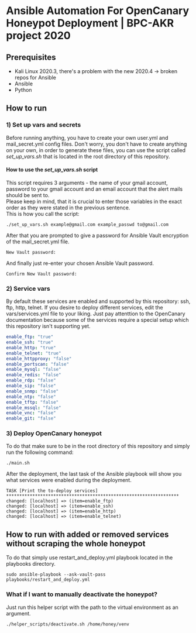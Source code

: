 # Ansible Automation For OpenCanary Honeypot Deployment | BPC-AKR project 2020

## Prerequisites
* Kali Linux 2020.3, there's a problem with the new 2020.4 -> broken repos for Ansible
* Ansible
* Python

## How to run
### 1) Set up vars and secrets
Before running anything, you have to create your own user.yml and mail_secret.yml config files. Don't worry, you don't have to create anything on your own, in order to generate these files, you can use the script called *set_up_vars.sh* that is located in the root directory of this repository. </br>
#### How to use the *set_up_vars.sh* script
This script requires 3 arguments - the name of your gmail account, password to your gmail account and an email account that the alert mails should be sent to. </br>
Please keep in mind, that it is crucial to enter those variables in the exact order as they were stated in the previous sentence. </br>
This is how you call the script: </br>
```shell
./set_up_vars.sh example@gmail.com example_passwd to@gmail.com
```
After that you are prompted to give a password for Ansible Vault encryption of the mail_secret.yml file. </br>
```shell
New Vault password: 
```
And finally just re-enter your chosen Ansible Vault password. </br>
```shell
Confirm New Vault password: 
```
### 2) Service vars
By default these services are enabled and supported by this repository: ssh, ftp, http, telnet. If you desire to deploy different services, edit the vars/services.yml file to your liking. Just pay attenttion to the OpenCanary documentation because some of the services require a special setup which this repository isn't supporting yet. </br>
```yaml
enable_ftp: "true"
enable_ssh: "true"
enable_http: "true"
enable_telnet: "true"
enable_httpproxy: "false"
enable_portscan: "false"
enable_mysql: "false"
enable_redis: "false"
enable_rdp: "false"
enable_sip: "false"
enable_snmp: "false"
enable_ntp: "false"
enable_tftp: "false"
enable_mssql: "false"
enable_vnc: "false"
enable_git: "false"
```
### 3) Deploy OpenCanary honeypot
To do that make sure to be in the root directory of this repository and simply run the following command: </br>
```shell
./main.sh
```
After the deployment, the last task of the Ansible playbook will show you what services were enabled during the deployment. </br>
```shell
TASK [Print the to-deploy services] ******************************************************************
changed: [localhost] => (item=enable_ftp)
changed: [localhost] => (item=enable_ssh)
changed: [localhost] => (item=enable_http)
changed: [localhost] => (item=enable_telnet)
```
## How to run with added or removed services without scraping the whole honeypot
To do that simply use restart_and_deploy.yml playbook located in the playbooks directory. </br>
```shell
sudo ansible-playbook --ask-vault-pass playbooks/restart_and_deploy.yml
```
### What if I want to manually deactivate the honeypot?
Just run this helper script with the path to the virtual environment as an argument. </br>
```shell
./helper_scripts/deactivate.sh /home/honey/venv
```
